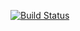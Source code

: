 [![Build Status](https://travis-ci.org/<KateWood>/<project_2>.svg?branch=master)](https://travis-ci.org/<owner>/<repo>)